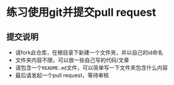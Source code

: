# 练习使用git并提交pull request
## 提交说明
- 请fork此仓库，在根目录下新建一个文件夹，并以自己的id命名
- 文件夹内容不限，可以放一些自己写的代码/文章
- 请包含一个`README.md`文件，可以简单写一下文件夹包含什么内容
- 最后请发起一个pull request，等待审核
